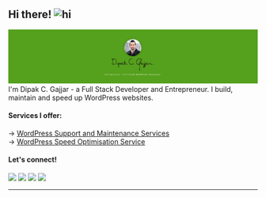 ## Hi there! <img src="https://user-images.githubusercontent.com/1303154/88677602-1635ba80-d120-11ea-84d8-d263ba5fc3c0.gif" width="28px" alt="hi">

[![Get in touch with me](https://raw.githubusercontent.com/dipakcg/dipakcg/main/dipakgajjar.com-green-header.png)][web]
I'm Dipak C. Gajjar - a Full Stack Developer and Entrepreneur. I build, maintain and speed up WordPress websites.

#### Services I offer:
→ [WordPress Support and Maintenance Services](https://dipakgajjar.com/product/wordpress-support-and-maintenance-services/) <br />
→ [WordPress Speed Optimisation Service](https://dipakgajjar.com/product/wordpress-speed-optimization-service/)

#### Let's connect!

[<img height="30" src="https://img.shields.io/badge/twitter-%231DA1F2.svg?&style=for-the-badge&logo=twitter&logoColor=white" />][twitter]
[<img height="30" src = "https://img.shields.io/badge/Facebook-036be4.svg?&style=for-the-badge&logo=facebook&logoColor=white">][Facebook]
[<img height="30" src="https://img.shields.io/badge/linkedin-blue.svg?&style=for-the-badge&logo=linkedin&logoColor=white" />][LinkedIn]
[<img height="30" src = "https://img.shields.io/badge/email-c14438?&style=for-the-badge&logo=gmail&logoColor=white">][email]

<hr />

[twitter]: https://twitter.com/dipakcgajjar
[Facebook]: https://www.facebook.com/dipakcgajjar
[linkedin]: https://www.linkedin.com/in/dipakcgajjar
[email]: https://dipakgajjar.com/contact/
[web]: https://dipakgajjar.com
